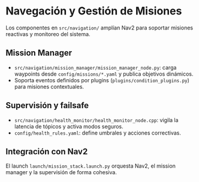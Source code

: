 # Navegación y Gestión de Misiones

Los componentes en `src/navigation/` amplían Nav2 para soportar misiones reactivas y monitoreo del sistema.

## Mission Manager
- `src/navigation/mission_manager/mission_manager_node.py`: carga waypoints desde `config/missions/*.yaml` y publica objetivos dinámicos.
- Soporta eventos definidos por plugins (`plugins/condition_plugins.py`) para misiones contextuales.

## Supervisión y failsafe
- `src/navigation/health_monitor/health_monitor_node.cpp`: vigila la latencia de tópicos y activa modos seguros.
- `config/health_rules.yaml`: define umbrales y acciones correctivas.

## Integración con Nav2
El launch `launch/mission_stack.launch.py` orquesta Nav2, el mission manager y la supervisión de forma cohesiva.
